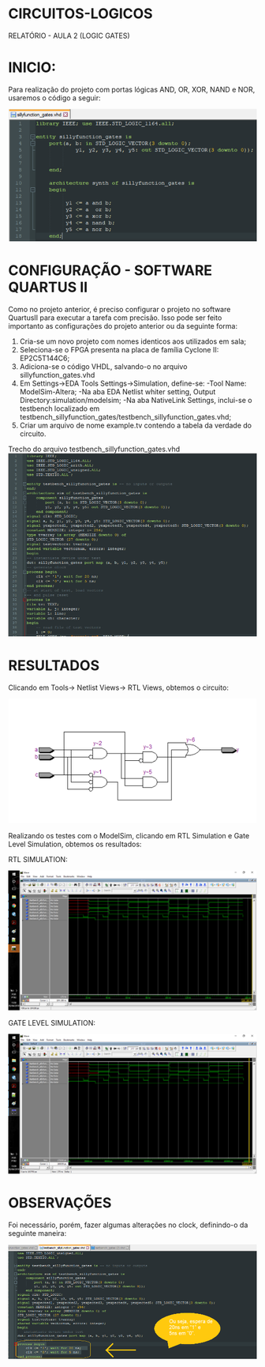# CIRCUITOS-LOGICOS

RELATÓRIO  - AULA 2 (LOGIC GATES)

# INICIO:
Para realização do projeto com portas lógicas AND, OR, XOR, NAND e NOR, usaremos o código a seguir: 

![PreparacaoCodigo](https://github.com/yrflx/CIRCUITOS-LOGICOS/raw/master/Printscreens/preparacao2_codigo.png)

# CONFIGURAÇÃO - SOFTWARE QUARTUS II

Como no projeto anterior, é preciso configurar o projeto no software QuartusII para executar a tarefa com precisão.
Isso pode ser feito importanto as configurações do projeto anterior ou da seguinte forma:

1. Cria-se um novo projeto com nomes identicos aos utilizados em sala;
2. Seleciona-se o FPGA presenta na placa de família Cyclone II: EP2C5T144C6;
3. Adiciona-se o código VHDL, salvando-o no arquivo sillyfunction_gates.vhd
4. Em Settings->EDA Tools Settings->Simulation, define-se:
-Tool Name: ModelSim-Altera;
-Na aba EDA Netlist whiter setting, Output Directory:simulation/modelsim;
-Na aba NativeLink Settings, inclui-se o testbench localizado em testbench_sillyfunction_gates/testbench_sillyfunction_gates.vhd;
5. Criar um arquivo de nome example.tv contendo a tabela da verdade do circuito.


Trecho do arquivo testbench_sillyfunction_gates.vhd
![testbench_sillyfunction_gates](https://github.com/yrflx/CIRCUITOS-LOGICOS/raw/master/Printscreens/trecho_sillyfunction_gates.png)


# RESULTADOS

Clicando em Tools-> Netlist Views-> RTL Views, obtemos o circuito:

![rtl_gates](https://github.com/yrflx/CIRCUITOS-LOGICOS/raw/master/Printscreens/rtl_gates.png)

Realizando os testes com o ModelSim, clicando em RTL Simulation e Gate Level Simulation, obtemos os resultados:

RTL SIMULATION:

![rtl_simulation](https://github.com/yrflx/CIRCUITOS-LOGICOS/raw/master/Printscreens/rtl_simulation.png)

GATE LEVEL SIMULATION:

![level_gates_simulation](https://github.com/yrflx/CIRCUITOS-LOGICOS/raw/master/Printscreens/level_gates_simulation.png)


# OBSERVAÇÕES

Foi necessário, porém, fazer algumas alterações no clock, definindo-o da seguinte maneira:

![alteracoes](https://github.com/yrflx/CIRCUITOS-LOGICOS/raw/master/Printscreens/alteracoes.png)

